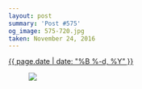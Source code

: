 ```yaml
---
layout: post
summary: 'Post #575'
og_image: 575-720.jpg
taken: November 24, 2016
---
```


<div class="post">
 <time>
  <a href="/575">
   {{ page.date | date: "%B %-d, %Y" }}
  </a>
 </time>
 <a href="/575">
  <figure data-taken="11/24/2016">
   <img sizes="(min-width: 700px) 50vw, calc(100vw - 2rem)" src="{{ site.assets_url }}/575-360.jpg" srcset="{{ site.assets_url }}/575-180.jpg 180w, {{ site.assets_url }}/575-360.jpg 360w, {{ site.assets_url }}/575-540.jpg 540w, {{ site.assets_url }}/575-720.jpg 720w"/>
  </figure>
 </a>
</div>
